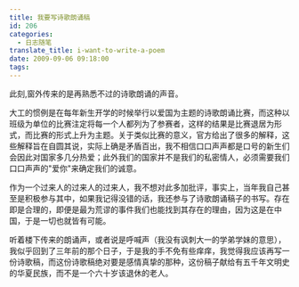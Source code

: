 ```yaml
---
title: 我要写诗歌朗诵稿
id: 206
categories:
  - 日志随笔
translate_title: i-want-to-write-a-poem
date: 2009-09-06 09:18:00
tags:
---
```


此刻,窗外传来的是再熟悉不过的诗歌朗诵的声音。

大工的惯例是在每年新生开学的时候举行以爱国为主题的诗歌朗诵比赛，而这种以班级为单位的比赛注定将每一个人都列为了参赛者，这样的结果是比赛退居为形式，而比赛的形式上升为主题。关于类似比赛的意义，官方给出了很多的解释，这些解释旨在自圆其说，实际上确是矛盾百出，我不相信口口声声都是口号的新生们会因此对国家多几分热爱；此外我们的国家并不是我们的私密情人，必须需要我们口口声声的"爱你"来确定我们的诚意。

作为一个过来人的过来人的过来人，我不想对此多加批评，事实上，当年我自己甚至是积极参与其中，如果我记得没错的话，我还参与了诗歌朗诵稿子的书写。存在即是合理的，即便是最为荒谬的事件我们也能找到其存在的理由，因为这是在中国，于是一切也就皆有可能。

听着楼下传来的朗诵声，或者说是呼喊声（我没有讽刺大一的学弟学妹的意思），我似乎回到了三年前的那个日子，于是我的手不免有些痒痒，我觉得我应该再写一份诗歌稿，而这份诗歌稿绝对要是感情真挚的那种，这份稿子献给有五千年文明史的华夏民族，而不是一个六十岁该退休的老人。